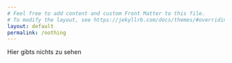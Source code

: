 ```yaml
---
# Feel free to add content and custom Front Matter to this file.
# To modify the layout, see https://jekyllrb.com/docs/themes/#overriding-theme-defaults
layout: default
permalink: /nothing
---
```

<p>Hier gibts nichts zu sehen</p>